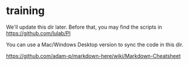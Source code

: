 # training

We'll update this dir later.
Before that, you may find the scripts in https://github.com/lulab/PI

You can use a Mac/Windows Desktop version to sync the code in this dir.

https://github.com/adam-p/markdown-here/wiki/Markdown-Cheatsheet
